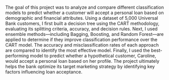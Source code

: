 The goal of this project was to analyze and compare different classification models to predict whether a customer will accept a personal loan based on demographic and financial attributes. Using a dataset of 5,000 Universal Bank customers, I first built a decision tree using the CART methodology, evaluating its splitting criteria, accuracy, and decision rules. Next, I used ensemble methods—including Bagging, Boosting, and Random Forest—are applied to determine if they improve classification performance over the CART model. The accuracy and misclassification rates of each approach are compared to identify the most effective model. Finally, I used the best-performing model to predict whether a hypothetical customer, Caroline, would accept a personal loan based on her profile. The project ultimately helps the bank optimize its target marketing strategy by identifying key factors influencing loan acceptance.








